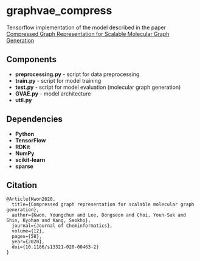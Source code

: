 # graphvae_compress
Tensorflow implementation of the model described in the paper [Compressed Graph Representation for Scalable Molecular Graph Generation](https://doi.org/10.1186/s13321-020-00463-2)

## Components
- **preprocessing.py** - script for data preprocessing
- **train.py** - script for model training
- **test.py** - script for model evaluation (molecular graph generation)
- **GVAE.py** - model architecture
- **util.py**

## Dependencies
- **Python**
- **TensorFlow**
- **RDKit**
- **NumPy**
- **scikit-learn**
- **sparse**

## Citation
```
@Article{Kwon2020,
  title={Compressed graph representation for scalable molecular graph generation},
  author={Kwon, Youngchun and Lee, Dongseon and Choi, Youn-Suk and Shin, Kyoham and Kang, Seokho},
  journal={Journal of Cheminformatics},
  volume={12},
  pages={58},
  year={2020},
  doi={10.1186/s13321-020-00463-2}
}
```
